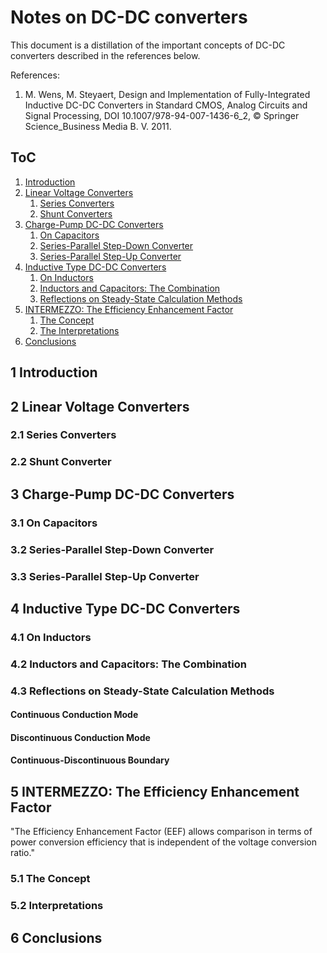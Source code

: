 # Notes on DC-DC converters

This document is a distillation of the important concepts of DC-DC converters described in the references below.

References:
1. M. Wens, M. Steyaert, Design and Implementation of Fully-Integrated Inductive DC-DC Converters in Standard CMOS, Analog Circuits and Signal Processing, DOI 10.1007/978-94-007-1436-6_2, &copy; Springer Science_Business Media B. V. 2011.

## ToC
1. [Introduction](#1-introduction)
2. [Linear Voltage Converters](#2-linear-voltage-converters)
    1. [Series Converters](#2.1-series-converters)
    2. [Shunt Converters](#2.2-shunt-converters)
3. [Charge-Pump DC-DC Converters](3-charge-pump-dc-dc-converters)
    1. [On Capacitors](#3.1-on-capacitors)
    2. [Series-Parallel Step-Down Converter](#3.2-series-parallel-step-down-converter)
    3. [Series-Parallel Step-Up Converter](#3.3-series-parallel-step-up-converter)
4. [Inductive Type DC-DC Converters](#4-inductive-type-dc-dc-converters)
    1. [On Inductors](#4.1-on-inductors)
    2. [Inductors and Capacitors: The Combination](#4.2-inductors-and-capacitors:-the-combination)
    3. [Reflections on Steady-State Calculation Methods](#4.3-reflections-on-steady-state-calculation-methods)
5. [INTERMEZZO: The Efficiency Enhancement Factor](#5-intermezzo-the-efficiency-enhancement-factor)
    1. [The Concept](#5.1-the-concept)
    2. [The Interpretations](#5.2-the-interpretations)
6. [Conclusions](#6-conclusions)

## 1 Introduction

## 2 Linear Voltage Converters

### 2.1 Series Converters

### 2.2 Shunt Converter

## 3 Charge-Pump DC-DC Converters

### 3.1 On Capacitors

### 3.2 Series-Parallel Step-Down Converter

### 3.3 Series-Parallel Step-Up Converter

## 4 Inductive Type DC-DC Converters

### 4.1 On Inductors

### 4.2 Inductors and Capacitors: The Combination

### 4.3 Reflections on Steady-State Calculation Methods

#### Continuous Conduction Mode

#### Discontinuous Conduction Mode

#### Continuous-Discontinuous Boundary

## 5 INTERMEZZO: The Efficiency Enhancement Factor

"The Efficiency Enhancement Factor (EEF) allows comparison in terms of power conversion efficiency that is independent of the voltage conversion ratio."

### 5.1 The Concept

### 5.2 Interpretations

## 6 Conclusions
